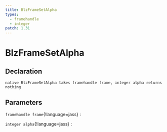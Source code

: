 ```yaml
---
title: BlzFrameSetAlpha
types:
  - framehandle
  - integer
patch: 1.31
---
```


# BlzFrameSetAlpha

## Declaration

```jass
native BlzFrameSetAlpha takes framehandle frame, integer alpha returns nothing
```

## Parameters
`framehandle frame`{!language=jass}
: 

`integer alpha`{!language=jass}
: 
